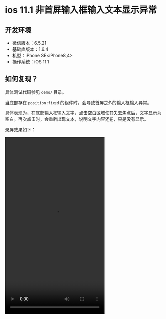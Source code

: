 # ios 11.1 非首屏输入框输入文本显示异常

## 开发环境

- 微信版本：6.5.21
- 基础库版本：1.6.4
- 机型：iPhone SE<iPhone8,4>
- 操作系统：iOS 11.1

## 如何复现？

具体测试代码参见 `demo/` 目录。

当底部存在 `position:fixed` 的组件时，会导致首屏之外的输入框输入异常。

具体表现为，在底部输入框输入文字，点击空白区域使其失去焦点后，文字显示为空白。再次点击时，会重新出现文本，说明文字内容还在，只是没有显示。

录屏效果如下：

<video src="./screencast.MOV" controls="controls" height="568" width="320"></video>